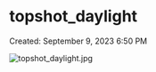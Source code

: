 # topshot_daylight

Created: September 9, 2023 6:50 PM

![topshot_daylight.jpg](topshot_daylight%204113ca458f654af2b1c699dd4878a27a/topshot_daylight.jpg)